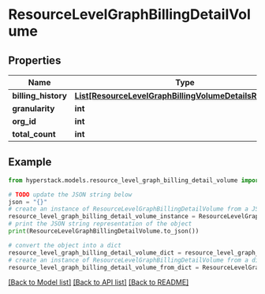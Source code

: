 # ResourceLevelGraphBillingDetailVolume


## Properties

Name | Type | Description | Notes
------------ | ------------- | ------------- | -------------
**billing_history** | [**List[ResourceLevelGraphBillingVolumeDetailsResources]**](ResourceLevelGraphBillingVolumeDetailsResources.md) |  | [optional] 
**granularity** | **int** |  | [optional] 
**org_id** | **int** |  | [optional] 
**total_count** | **int** |  | [optional] 

## Example

```python
from hyperstack.models.resource_level_graph_billing_detail_volume import ResourceLevelGraphBillingDetailVolume

# TODO update the JSON string below
json = "{}"
# create an instance of ResourceLevelGraphBillingDetailVolume from a JSON string
resource_level_graph_billing_detail_volume_instance = ResourceLevelGraphBillingDetailVolume.from_json(json)
# print the JSON string representation of the object
print(ResourceLevelGraphBillingDetailVolume.to_json())

# convert the object into a dict
resource_level_graph_billing_detail_volume_dict = resource_level_graph_billing_detail_volume_instance.to_dict()
# create an instance of ResourceLevelGraphBillingDetailVolume from a dict
resource_level_graph_billing_detail_volume_from_dict = ResourceLevelGraphBillingDetailVolume.from_dict(resource_level_graph_billing_detail_volume_dict)
```
[[Back to Model list]](../README.md#documentation-for-models) [[Back to API list]](../README.md#documentation-for-api-endpoints) [[Back to README]](../README.md)


